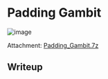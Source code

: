 # Padding Gambit
![image](https://github.com/user-attachments/assets/1b079028-ef9f-4b0c-a571-5a34ec403851)

Attachment: [Padding_Gambit.7z](https://github.com/LazyTitan33/CTF-Writeups/raw/64fef7c6d09e2b125412107c9db92832f999f515/SnykCon2025/attachments/Padding_Gambit.7z)

## Writeup
